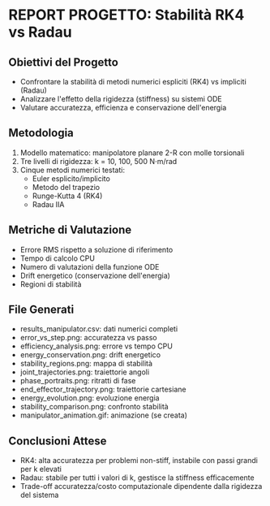 
# REPORT PROGETTO: Stabilità RK4 vs Radau

## Obiettivi del Progetto
- Confrontare la stabilità di metodi numerici espliciti (RK4) vs impliciti (Radau)
- Analizzare l'effetto della rigidezza (stiffness) su sistemi ODE
- Valutare accuratezza, efficienza e conservazione dell'energia

## Metodologia
1. Modello matematico: manipolatore planare 2-R con molle torsionali
2. Tre livelli di rigidezza: k = 10, 100, 500 N⋅m/rad
3. Cinque metodi numerici testati:
   - Euler esplicito/implicito
   - Metodo del trapezio
   - Runge-Kutta 4 (RK4)
   - Radau IIA

## Metriche di Valutazione
- Errore RMS rispetto a soluzione di riferimento
- Tempo di calcolo CPU
- Numero di valutazioni della funzione ODE
- Drift energetico (conservazione dell'energia)
- Regioni di stabilità

## File Generati
- results_manipulator.csv: dati numerici completi
- error_vs_step.png: accuratezza vs passo
- efficiency_analysis.png: errore vs tempo CPU
- energy_conservation.png: drift energetico
- stability_regions.png: mappa di stabilità
- joint_trajectories.png: traiettorie angoli
- phase_portraits.png: ritratti di fase
- end_effector_trajectory.png: traiettorie cartesiane
- energy_evolution.png: evoluzione energia
- stability_comparison.png: confronto stabilità
- manipulator_animation.gif: animazione (se creata)

## Conclusioni Attese
- RK4: alta accuratezza per problemi non-stiff, instabile con passi grandi per k elevati
- Radau: stabile per tutti i valori di k, gestisce la stiffness efficacemente
- Trade-off accuratezza/costo computazionale dipendente dalla rigidezza del sistema
